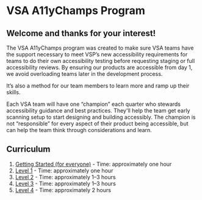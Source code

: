 # VSA A11yChamps Program

## Welcome and thanks for your interest! 

The VSA A11yChamps program was created to make sure VSA teams have the support necessary to meet VSP’s new accessibility requirements for teams to do their own accessibility testing before requesting staging or full accessibility reviews. By ensuring our products are accessible from day 1, we avoid overloading teams later in the development process. 

It’s also a method for our team members to learn more and ramp up their skills.

Each VSA team will have one “champion” each quarter who stewards accessibility guidance and best practices. They'll help the team get early scanning setup to start designing and building accessibly. The champion is not “responsible” for every aspect of their product being accessible, but can help the team think through considerations and learn. 

## Curriculum

1. [Getting Started (for everyone)]() - Time: approximately one hour
1. [Level 1]() - Time: approximately one hour
1. [Level 2]() - Time: approximately 1–3 hours
1. [Level 3]() - Time: approximately 1–3 hours
1. [Level 4]() - Time: approximately 2 hours

